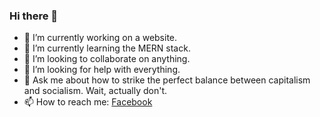 ### Hi there 👋


- 🔭 I’m currently working on a website.
- 🌱 I’m currently learning the MERN stack.
- 👯 I’m looking to collaborate on anything.
- 🤔 I’m looking for help with everything.
- 💬 Ask me about how to strike the perfect balance between capitalism and socialism. Wait, actually don't.
- 📫 How to reach me: [Facebook](https://www.facebook.com/adi.v2.0/)


